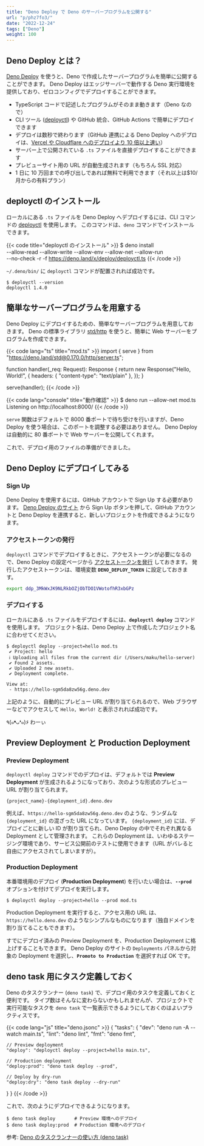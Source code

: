 ```yaml
---
title: "Deno Deploy で Deno のサーバープログラムを公開する"
url: "p/phz7fo3/"
date: "2022-12-24"
tags: ["Deno"]
weight: 100
---
```


Deno Deploy とは？
----

[Deno Deploy](https://deno.com/deploy) を使うと、Deno で作成したサーバープログラムを簡単に公開することができます。
Deno Deploy はエッジサーバーで動作する Deno 実行環境を提供しており、ゼロコンフィグでデプロイすることができます。

- TypeScript コードで記述したプログラムがそのまま動きます（Deno なので）
- CLI ツール ([deployctl](https://github.com/denoland/deployctl)) や GitHub 統合、GitHub Actions で簡単にデプロイできます
- デプロイは数秒で終わります（GitHub 連携による Deno Deploy へのデプロイは、[Vercel や Cloudflare へのデプロイより 10 倍以上速い](https://deno.com/blog/fastest-git-deploys-to-the-edge)）
- サーバー上で公開されている `.ts` ファイルを直接デプロイすることができます
- プレビューサイト用の URL が自動生成されます（もちろん SSL 対応）
- 1 日に 10 万回までの呼び出しであれば無料で利用できます（それ以上は$10/月からの有料プラン）


deployctl のインストール
----

ローカルにある `.ts` ファイルを Deno Deploy へデプロイするには、CLI コマンドの [deployctl](https://github.com/denoland/deployctl) を使用します。
このコマンドは、`deno` コマンドでインストールできます。

{{< code title="deployctl のインストール" >}}
$ deno install \
    --allow-read --allow-write --allow-env --allow-net --allow-run \
    --no-check -r -f https://deno.land/x/deploy/deployctl.ts
{{< /code >}}

`~/.deno/bin/` に `deployctl` コマンドが配置されれば成功です。

```console
$ deployctl --version
deployctl 1.4.0
```


簡単なサーバープログラムを用意する
----

Deno Deploy にデプロイするための、簡単なサーバープログラムを用意しておきます。
Deno の標準ライブラリ [std/http](https://deno.land/std/http) を使うと、簡単に Web サーバーをプログラムを作成できます。

{{< code lang="ts" title="mod.ts" >}}
import { serve } from "https://deno.land/std@0.170.0/http/server.ts";

function handler(_req: Request): Response {
  return new Response("Hello, World!", {
    headers: { "content-type": "text/plain" },
  });
}

serve(handler);
{{< /code >}}

{{< code lang="console" title="動作確認" >}}
$ deno run --allow-net mod.ts
Listening on http://localhost:8000/
{{< /code >}}

`serve` 関数はデフォルトで 8000 番ポートで待ち受けを行いますが、Deno Deploy を使う場合は、このポートを調整する必要はありません。
Deno Deploy は自動的に 80 番ポートで Web サーバーを公開してくれます。

これで、デプロイ用のファイルの準備ができました。


Deno Deploy にデプロイしてみる
----

### Sign Up

Deno Deploy を使用するには、GitHub アカウントで Sign Up する必要があります。
[Deno Deploy のサイト](https://dash.deno.com/signin) から Sign Up ボタンを押して、GitHub アカウントと Deno Deploy を連携すると、新しいプロジェクトを作成できるようになります。

### アクセストークンの発行

`deployctl` コマンドでデプロイするときに、アクセストークンが必要になるので、Deno Deploy の設定ページから [アクセストークンを発行](https://dash.deno.com/account#access-tokens) しておきます。
発行したアクセストークンは、環境変数 __`DENO_DEPLOY_TOKEN`__ に設定しておきます。

```bash
export ddp_3MkWxJK9NLRkbOZjObTDO1VWotofhR3xbGPz
```

### デプロイする

ローカルにある `.ts` ファイルをデプロイするには、__`deployctl deploy`__ コマンドを使用します。
プロジェクト名は、Deno Deploy 上で作成したプロジェクト名に合わせてください。

```console
$ deployctl deploy --project=hello mod.ts
 ✔ Project: hello
 ℹ Uploading all files from the current dir (/Users/maku/hello-server)
 ✔ Found 2 assets.
 ✔ Uploaded 2 new assets.
 ✔ Deployment complete.

View at:
 - https://hello-sgm5da8zw56g.deno.dev
```

上記のように、自動的にプレビュー URL が割り当てられるので、Web ブラウザーなどでアクセスして `Hello, World!` と表示されれば成功です。

٩(๑❛ᴗ❛๑)۶ わーぃ


Preview Deployment と Production Deployment
----

### Preview Deployment

`deployctl deploy` コマンドでのデプロイは、デフォルトでは __Preview Deployment__ が生成されるようになっており、次のような形式のプレビュー URL が割り当てられます。

```
{project_name}-{deployment_id}.deno.dev
```

例えば、`https://hello-sgm5da8zw56g.deno.dev` のような、ランダムな `{deployment_id}` の混ざった URL になっています。
`{deployment_id}` には、デプロイごとに新しい ID が割り当てられ、Deno Deploy の中でそれぞれ異なる Deployment として管理されます。
これらの Deployment は、いわゆるステージング環境であり、サービス公開前のテストに使用できます（URL がバレると自由にアクセスされてしまいますが）。

### Production Deployment

本番環境用のデプロイ (__Production Deployment__) を行いたい場合は、__`--prod`__ オプションを付けてデプロイを実行します。

```console
$ deployctl deploy --project=hello --prod mod.ts
```

Production Deployment を実行すると、アクセス用の URL は、`https://hello.deno.dev` のようなシンプルなものになります（独自ドメインを割り当てることもできます）。

すでにデプロイ済みの Preview Deployment を、Production Deployment に格上げすることもできます。
Deno Deploy のサイトの `Deployments` パネルから対象の Deployment を選択し、__`Promoto to Production`__ を選択すれば OK です。


deno task 用にタスク定義しておく
----

Deno のタスクランナー (`deno task`) で、デプロイ用のタスクを定義しておくと便利です。
タイプ数はそんなに変わらないかもしれませんが、プロジェクトで実行可能なタスクを `deno task` で一覧表示できるようにしておくのはよいプラクティスです。

{{< code lang="js" title="deno.jsonc" >}}
{
  "tasks": {
    "dev": "deno run -A --watch main.ts",
    "lint": "deno lint",
    "fmt": "deno fmt",

    // Preview deployment
    "deploy": "deployctl deploy --project=hello main.ts",

    // Production deployment
    "deploy:prod": "deno task deploy --prod",

    // Deploy by dry-run
    "deploy:dry": "deno task deploy --dry-run"
  }
}
{{< /code >}}

これで、次のようにデプロイできるようになります。

```console
$ deno task deploy       # Preview 環境へのデプロイ
$ deno task deploy:prod  # Production 環境へのデプロイ
```

参考: [Deno のタスクランナーの使い方 (deno task)](/p/ho4gs5h/)

